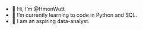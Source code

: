 - 👋 Hi, I’m @HmonWutt
- 👀 I’m currently learning to code in Python and SQL.
- 🌱 I am an aspiring data-analyst.

<!---
HmonWutt/HmonWutt is a ✨ special ✨ repository because its `README.md` (this file) appears on your GitHub profile.
You can click the Preview link to take a look at your changes.
--->
